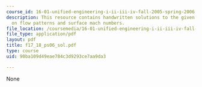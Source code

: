 ```yaml
---
course_id: 16-01-unified-engineering-i-ii-iii-iv-fall-2005-spring-2006
description: This resource contains handwritten solutions to the given problem set
  on flow patterns and surface mach numbers.
file_location: /coursemedia/16-01-unified-engineering-i-ii-iii-iv-fall-2005-spring-2006/90ba109d49eae784c3d9293ce7aa9da3_f17_18_ps06_sol.pdf
file_type: application/pdf
layout: pdf
title: f17_18_ps06_sol.pdf
type: course
uid: 90ba109d49eae784c3d9293ce7aa9da3

---
```

None